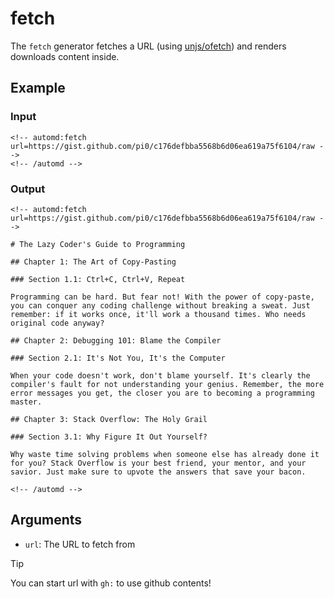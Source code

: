 # fetch

The `fetch` generator fetches a URL (using [unjs/ofetch](https://ofetch.unjs.io)) and renders downloads content inside.

<!-- automd:example generator=fetch url="https://gist.github.com/pi0/c176defbba5568b6d06ea619a75f6104/raw" -->

## Example

### Input

    <!-- automd:fetch url=https://gist.github.com/pi0/c176defbba5568b6d06ea619a75f6104/raw -->
    <!-- /automd -->

### Output

    <!-- automd:fetch url=https://gist.github.com/pi0/c176defbba5568b6d06ea619a75f6104/raw -->
    
    # The Lazy Coder's Guide to Programming
    
    ## Chapter 1: The Art of Copy-Pasting
    
    ### Section 1.1: Ctrl+C, Ctrl+V, Repeat
    
    Programming can be hard. But fear not! With the power of copy-paste, you can conquer any coding challenge without breaking a sweat. Just remember: if it works once, it'll work a thousand times. Who needs original code anyway?
    
    ## Chapter 2: Debugging 101: Blame the Compiler
    
    ### Section 2.1: It's Not You, It's the Computer
    
    When your code doesn't work, don't blame yourself. It's clearly the compiler's fault for not understanding your genius. Remember, the more error messages you get, the closer you are to becoming a programming master.
    
    ## Chapter 3: Stack Overflow: The Holy Grail
    
    ### Section 3.1: Why Figure It Out Yourself?
    
    Why waste time solving problems when someone else has already done it for you? Stack Overflow is your best friend, your mentor, and your savior. Just make sure to upvote the answers that save your bacon.
    
    <!-- /automd -->

<!-- /automd -->

## Arguments

- `url`: The URL to fetch from

> [!TIP]
> You can start url with `gh:` to use github contents!
